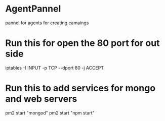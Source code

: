# AgentPannel
pannel for agents for creating camaings


Run this for open the 80 port for out side
==========================================
iptables -I INPUT -p TCP --dport 80 -j ACCEPT

Run this to add services for mongo and web servers
==================================================
pm2 start "mongod"
pm2 start "npm start"
